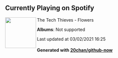## Currently Playing on Spotify

[<img align="left" width="100" src="https://i.scdn.co/image/ab67616d0000b2733291ea99fbdf22613fe25a94">](https://open.spotify.com/album/0PqDKQgXKSYVJh0vnXGPz6)

The Tech Thieves - Flowers

**Albums**: Not supported

Last updated at 03/02/2021 16:25

#### Generated with [20chan/github-now](https://github.com/20chan/github-now)


<!--
**20chan/20chan** is a ✨ _special_ ✨ repository because its `README.md` (this file) appears on your GitHub profile.

Here are some ideas to get you started:

- 🔭 I’m currently working on ...
- 🌱 I’m currently learning ...
- 👯 I’m looking to collaborate on ...
- 🤔 I’m looking for help with ...
- 💬 Ask me about ...
- 📫 How to reach me: ...
- 😄 Pronouns: ...
- ⚡ Fun fact: ...
-->
